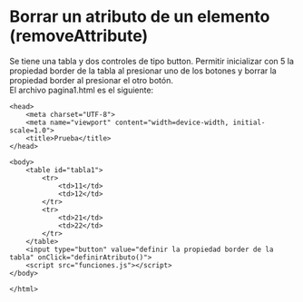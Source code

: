﻿# Borrar un atributo de un elemento (removeAttribute)

Se tiene una tabla y dos controles de tipo button. Permitir inicializar con 5 la propiedad border de la tabla al presionar uno de los botones y borrar la propiedad border al presionar el otro botón.
<br>
El archivo pagina1.html es el siguiente:
```
<head>
    <meta charset="UTF-8">
    <meta name="viewport" content="width=device-width, initial-scale=1.0">
    <title>Prueba</title>
</head>

<body>
    <table id="tabla1">
        <tr>
            <td>11</td>
            <td>12</td>
        </tr>
        <tr>
            <td>21</td>
            <td>22</td>
        </tr>
    </table>
    <input type="button" value="definir la propiedad border de la tabla" onClick="definirAtributo()">
    <script src="funciones.js"></script>
</body>

</html>
```
